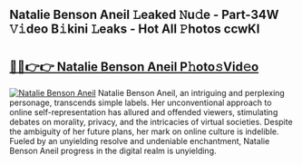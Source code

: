 ## Natalie Benson Aneil 𝙻eaked 𝙽u𝚍e - Part-34W 𝚅𝚒deo B𝚒kini 𝙻eaks - Hot All 𝙿hotos ccwKI

# <h2><a href="http://ld13xq.urlbe.top/?page=Natalie+Benson+Aneil">🔗🔗👉👉 Natalie Benson Aneil P𝚑oto𝚜Vid𝚎o</a></h2>

[![Natalie Benson Aneil](https://i.imgur.com/eBuTRDB.gif)](http://ld13xq.urlbe.top/?page=Natalie+Benson+Aneil)
Natalie Benson Aneil, an intriguing and perplexing personage, transcends simple labels. Her unconventional approach to online self-representation has allured and offended viewers, stimulating debates on morality, privacy, and the intricacies of virtual societies. Despite the ambiguity of her future plans, her mark on online culture is indelible. Fueled by an unyielding resolve and undeniable enchantment, Natalie Benson Aneil progress in the digital realm is unyielding.

